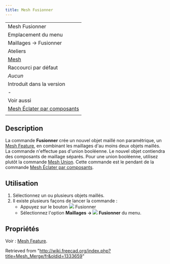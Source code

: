 ```yaml
---
title: Mesh Fusionner
---
```

|  |
| --- |
| Mesh Fusionner |
| Emplacement du menu |
| Maillages → Fusionner |
| Ateliers |
| [Mesh](/Mesh_Workbench/fr "Mesh Workbench/fr") |
| Raccourci par défaut |
| *Aucun* |
| Introduit dans la version |
| - |
| Voir aussi |
| [Mesh Éclater par composants](/Mesh_SplitComponents/fr "Mesh SplitComponents/fr") |
|  |

## Description

La commande **Fusionner** crée un nouvel objet maillé non paramétrique, un [Mesh Feature](/Mesh_Feature/fr "Mesh Feature/fr"), en combinant les maillages d'au moins deux objets maillés. La commande n'effectue pas d'union booléenne. Le nouvel objet contiendra des composants de maillage séparés. Pour une union booléenne, utilisez plutôt la commande [Mesh Union](/Mesh_Union/fr "Mesh Union/fr"). Cette commande est le pendant de la commande [Mesh Éclater par composants](/Mesh_SplitComponents/fr "Mesh SplitComponents/fr").

## Utilisation

1. Sélectionnez un ou plusieurs objets maillés.
2. Il existe plusieurs façons de lancer la commande :
   * Appuyez sur le bouton ![](/images/Mesh_Merge.svg) Fusionner
   * Sélectionnez l'option **Maillages → ![](/images/Mesh_Merge.svg) Fusionner** du menu.

## Propriétés

Voir : [Mesh Feature](/Mesh_Feature/fr "Mesh Feature/fr").

Retrieved from "<http://wiki.freecad.org/index.php?title=Mesh_Merge/fr&oldid=1333659>"